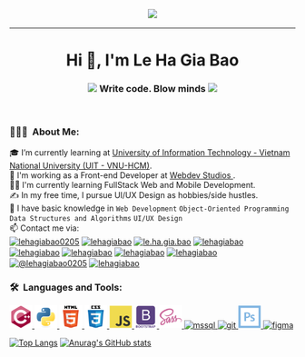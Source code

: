 <p align="center">
  <img src="https://cdn.dribbble.com/users/600557/screenshots/3625204/media/48b74ed45987c6c6bf554b30f3afbd4f.gif" height="300"/>
</p>
<hr>
<h1 align="center">Hi 👋, I'm Le Ha Gia Bao</h1>
<h3 align="center"><img src="https://media.giphy.com/media/WUlplcMpOCEmTGBtBW/giphy.gif" width="25"> Write code. Blow minds <img src="https://media.giphy.com/media/WUlplcMpOCEmTGBtBW/giphy.gif" width="25"></h3>
<br>


### 👨🏻‍💻 &nbsp;About Me:
🎓 I’m currently learning at [University of Information Technology - Vietnam National University (UIT - VNU-HCM)](https://en.uit.edu.vn/overview-vnuhcm-university-information-technology).<br>
🔭 I'm working as a Front-end Developer at <a href="https://www.facebook.com/webdevstudios.org"> Webdev Studios </a>.\
👨‍💻 I'm currently learning FullStack Web and Mobile Development.\
✍️  In my free time, I pursue UI/UX Design as hobbies/side hustles.\
🌱 I have basic knowledge in ```Web Development``` `Object-Oriented Programming` ```Data Structures and Algorithms``` ```UI/UX Design```     
 📫 Contact me via:   
<a href="https://fb.com/lehagiabao0205" target="_blank"><img align="center" src="https://raw.githubusercontent.com/rahuldkjain/github-profile-readme-generator/master/src/images/icons/Social/facebook.svg" alt="lehagiabao0205" height="30" width="40"/></a>
<a href="https://linkedin.com/in/lehagiabao" target="_blank"><img align="center" src="https://raw.githubusercontent.com/rahuldkjain/github-profile-readme-generator/master/src/images/icons/Social/linked-in-alt.svg" alt="lehagiabao" height="30" width="40" /></a>
<a href="https://instagram.com/le.ha.gia.bao" target="_blank"><img align="center" src="https://raw.githubusercontent.com/rahuldkjain/github-profile-readme-generator/master/src/images/icons/Social/instagram.svg" alt="le.ha.gia.bao" height="30" width="40" /></a>
<a href="https://twitter.com/lehagiabao" target="_blank"><img align="center" src="https://raw.githubusercontent.com/rahuldkjain/github-profile-readme-generator/master/src/images/icons/Social/twitter.svg" alt="lehagiabao" height="30" width="40" /></a>
<a href="https://dribbble.com/lehagiabao" target="_blank"><img align="center" src="https://raw.githubusercontent.com/rahuldkjain/github-profile-readme-generator/master/src/images/icons/Social/dribbble.svg" alt="lehagiabao" height="30" width="40" /></a>
<a href="https://www.behance.net/lehagiabao" target="_blank"><img align="center" src="https://raw.githubusercontent.com/rahuldkjain/github-profile-readme-generator/master/src/images/icons/Social/behance.svg" alt="lehagiabao" height="30" width="40" /></a>
<a href="https://www.hackerrank.com/lehagiabao" target="_blank"><img align="center" src="https://raw.githubusercontent.com/rahuldkjain/github-profile-readme-generator/master/src/images/icons/Social/hackerrank.svg" alt="lehagiabao" height="30" width="40" /></a>
<a href="https://www.leetcode.com/lehagiabao" target="_blank"><img align="center" src="https://raw.githubusercontent.com/rahuldkjain/github-profile-readme-generator/master/src/images/icons/Social/leet-code.svg" alt="lehagiabao" height="30" width="40" /></a>
<a href="https://www.hackerearth.com/@lehagiabao0205" target="_blank"><img align="center" src="https://raw.githubusercontent.com/rahuldkjain/github-profile-readme-generator/master/src/images/icons/Social/hackerearth.svg" alt="@lehagiabao0205" height="30" width="40" /></a>
<a href="https://codepen.io/lehagiabao" target="_blank"><img align="center" src="https://raw.githubusercontent.com/rahuldkjain/github-profile-readme-generator/master/src/images/icons/Social/codepen.svg" alt="lehagiabao" height="30" width="40" /></a>


### 🛠 &nbsp;Languages and Tools:
<a href="https://www.w3schools.com/cpp/" target="_blank"> <img src="https://raw.githubusercontent.com/devicons/devicon/master/icons/cplusplus/cplusplus-original.svg" alt="cplusplus" width="40" height="40"/> </a>
<a href="https://www.python.org" target="_blank"> <img src="https://raw.githubusercontent.com/devicons/devicon/master/icons/python/python-original.svg" alt="python" width="40" height="40"/> </a>
<a href="https://www.w3schools.com/html/" target="_blank"> <img src="https://raw.githubusercontent.com/devicons/devicon/master/icons/html5/html5-original-wordmark.svg" alt="html5" width="40" height="40"/> </a>
<a href="https://www.w3schools.com/css/" target="_blank"> <img src="https://raw.githubusercontent.com/devicons/devicon/master/icons/css3/css3-original-wordmark.svg" alt="css3" width="40" height="40"/> </a>
<a href="https://developer.mozilla.org/en-US/docs/Web/JavaScript" target="_blank"> <img src="https://raw.githubusercontent.com/devicons/devicon/master/icons/javascript/javascript-original.svg" alt="javascript" width="40" height="40"/> </a>
<a href="https://getbootstrap.com" target="_blank"> <img src="https://raw.githubusercontent.com/devicons/devicon/master/icons/bootstrap/bootstrap-plain-wordmark.svg" alt="bootstrap" width="40" height="40"/> </a>
</a> <a href="https://sass-lang.com" target="_blank"> <img src="https://raw.githubusercontent.com/devicons/devicon/master/icons/sass/sass-original.svg" alt="sass" width="40" height="40"/> </a>
</a> <a href="https://www.microsoft.com/en-us/sql-server" target="_blank"> <img src="https://www.svgrepo.com/show/303229/microsoft-sql-server-logo.svg" alt="mssql" width="40" height="40"/> </a>
<a href="https://git-scm.com/" target="_blank"> <img src="https://www.vectorlogo.zone/logos/git-scm/git-scm-icon.svg" alt="git" width="40" height="40"/> </a>
</a> <a href="https://www.photoshop.com/en" target="_blank"> <img src="https://raw.githubusercontent.com/devicons/devicon/master/icons/photoshop/photoshop-line.svg" alt="photoshop" width="40" height="40"/> </a>
</a> <a href="https://www.figma.com/" target="_blank"> <img src="https://www.vectorlogo.zone/logos/figma/figma-icon.svg" alt="figma" width="40" height="40"/> </a>

[![Top Langs](https://github-readme-stats.vercel.app/api/top-langs/?username=LeHaGiaBao&layout=compact)](https://github.com/anuraghazra/github-readme-stats)
[![Anurag's GitHub stats](https://github-readme-stats.vercel.app/api?username=LeHaGiaBao)](https://github.com/anuraghazra/github-readme-stats)

